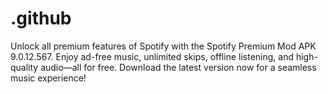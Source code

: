 # .github
Unlock all premium features of Spotify with the Spotify Premium Mod APK 9.0.12.567. Enjoy ad-free music, unlimited skips, offline listening, and high-quality audio—all for free. Download the latest version now for a seamless music experience!
